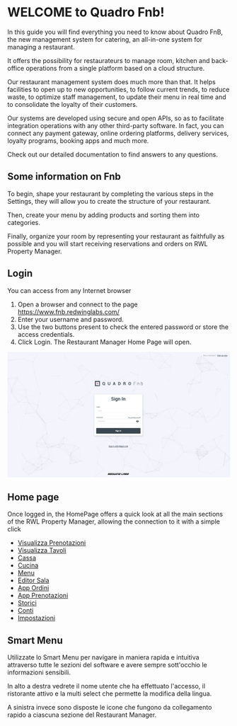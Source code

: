 # WELCOME to Quadro Fnb!

In this guide you will find everything you need to know about Quadro FnB, the new management system for catering, an all-in-one system for managing a restaurant.

It offers the possibility for restaurateurs to manage room, kitchen and back-office operations from a single platform based on a cloud structure.

Our restaurant management system does much more than that. It helps facilities to open up to new opportunities, to follow current trends, to reduce waste, to optimize staff management, to update their menu in real time and to consolidate the loyalty of their customers.

Our systems are developed using secure and open APIs, so as to facilitate integration operations with any other third-party software. In fact, you can connect any payment gateway, online ordering platforms, delivery services, loyalty programs, booking apps and much more.

Check out our detailed documentation to find answers to any questions.

## Some information on Fnb

To begin, shape your restaurant by completing the various steps in the Settings, they will allow you to create the structure of your restaurant.

Then, create your menu by adding products and sorting them into categories.

Finally, organize your room by representing your restaurant as faithfully as possible and you will start receiving reservations and orders on RWL Property Manager.

## Login

You can access from any Internet browser 

1. Open a browser and connect to the page https://www.fnb.redwinglabs.com/
2. Enter your username and password.
3. Use the two buttons present to check the entered password or store the access credentials.
4. Click Login. The Restaurant Manager Home Page will open.

![Login](../assets/img/Login.png#img)

## Home page

Once logged in, the HomePage offers a quick look at all the main sections of the RWL Property Manager, allowing the connection to it with a simple click

* [Visualizza Prenotazioni](Reservations/viewReservations.md)             
* [Visualizza Tavoli](ViewTables/viewTables.md)
* [Cassa](Cash/cash.md)
* [Cucina](../Kitchen/orderSummary.md)
* [Menu](Menu/menu.md)
* [Editor Sala](EditorSala/aboutEditorSala.md)
* [App Ordini](MOH!Orders/orders.md)
* [App Prenotazioni](MOH!Bookings/bookings.md)
* [Storici](Registry/reservations.md)
* [Conti](BillsManagement/aboutBillsManagement.md)
* [Impostazioni](Settings/general.md)                                         

## Smart Menu

Utilizzate lo Smart Menu per navigare in maniera rapida e intuitiva attraverso tutte le sezioni del software e avere sempre sott'occhio le informazioni sensibili.

In alto a destra vedrete il nome utente che ha effettuato l'accesso, il ristorante attivo e la multi select che permette la modifica della lingua.

A sinistra invece sono disposte le icone che fungono da collegamento rapido a ciascuna sezione del Restaurant Manager.